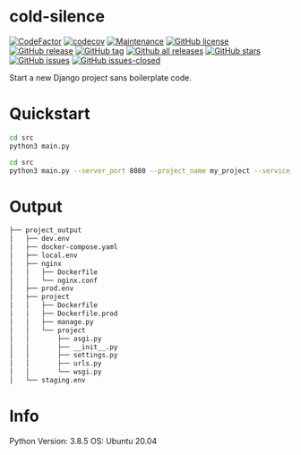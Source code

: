 # cold-silence

[![CodeFactor](https://www.codefactor.io/repository/github/appdevelopmentandsuch/cold-silence/badge)](https://www.codefactor.io/repository/github/appdevelopmentandsuch/cold-silence)
[![codecov](https://codecov.io/gh/appdevelopmentandsuch/cold-silence/branch/main/graph/badge.svg?token=7Q2WY19HEA)](https://codecov.io/gh/appdevelopmentandsuch/cold-silence)
[![Maintenance](https://img.shields.io/badge/Maintained%3F-yes-green.svg)](https://GitHub.com/appdevelopmentandsuch/cold-silence/graphs/commit-activity)
[![GitHub license](https://img.shields.io/github/license/appdevelopmentandsuch/cold-silence.svg)](https://github.com/appdevelopmentandsuch/cold-silence/blob/master/LICENSE)
[![GitHub release](https://img.shields.io/github/release/appdevelopmentandsuch/cold-silence.svg)](https://GitHub.com/appdevelopmentandsuch/cold-silence/releases/)
[![GitHub tag](https://img.shields.io/github/tag/appdevelopmentandsuch/cold-silence.svg)](https://GitHub.com/appdevelopmentandsuch/cold-silence/tags/)
[![Github all releases](https://img.shields.io/github/downloads/appdevelopmentandsuch/cold-silence/total.svg)](https://GitHub.com/appdevelopmentandsuch/cold-silence/releases/)
[![GitHub stars](https://img.shields.io/github/stars/appdevelopmentandsuch/cold-silence.svg?style=social&label=Star&maxAge=2592000)](https://GitHub.com/appdevelopmentandsuch/cold-silence/stargazers/)
[![GitHub issues](https://img.shields.io/github/issues/appdevelopmentandsuch/cold-silence.svg)](https://GitHub.com/appdevelopmentandsuch/cold-silence/issues/)
[![GitHub issues-closed](https://img.shields.io/github/issues-closed/appdevelopmentandsuch/cold-silence.svg)](https://GitHub.com/appdevelopmentandsuch/cold-silence/issues?q=is%3Aissue+is%3Aclosed)

Start a new Django project sans boilerplate code.

# Quickstart

```bash
cd src
python3 main.py
```

```bash
cd src
python3 main.py --server_port 8080 --project_name my_project --service_name my_service --project_directory my_project --verbose
```

# Output

```bash
├── project_output
│   ├── dev.env
│   ├── docker-compose.yaml
│   ├── local.env
│   ├── nginx
│   │   ├── Dockerfile
│   │   └── nginx.conf
│   ├── prod.env
│   ├── project
│   │   ├── Dockerfile
│   │   ├── Dockerfile.prod
│   │   ├── manage.py
│   │   └── project
│   │       ├── asgi.py
│   │       ├── __init__.py
│   │       ├── settings.py
│   │       ├── urls.py
│   │       └── wsgi.py
│   └── staging.env
```

# Info

Python Version: 3.8.5
OS: Ubuntu 20.04
